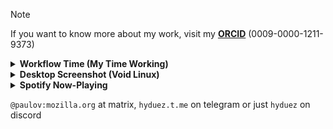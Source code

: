 > [!NOTE]
> If you want to know more about my work, visit my **[ORCID](https://orcid.org/0009-0000-1211-9373)** (0009-0000-1211-9373)

<details>
  <summary><b>Workflow Time (My Time Working)</b></summary>
  <br />
  <img src="https://github-readme-stats.vercel.app/api/wakatime?username=hyduez&layout=compact" alt="timecoding" />
</details>

<details>
  <summary><b>Desktop Screenshot (Void Linux)</b></summary>
  <br />
  <p>Here are my dotfiles: <a href="https://github.com/hyduez/dotfiles">git@github.com:hyduez/dotfiles</a>. Just another ahh bunch of common libraries</p>
  <a href="https://inv.nadeko.net/watch?v=yNcOrNU_JPM" target="_blank"><img src="https://i.imgur.com/X7lO39D.png" alt="screenshot" width="80%" /></a>
</details>

<details>
  <summary><b>Spotify Now-Playing</b></summary>
  <br />
  <img src="https://spotify-hyduez.vercel.app/api/spotify?background_color=2b2d42&border_color=ffffff" alt="ahhh" />
</details>

`@paulov:mozilla.org` at matrix, `hyduez.t.me` on telegram or just `hyduez` on discord